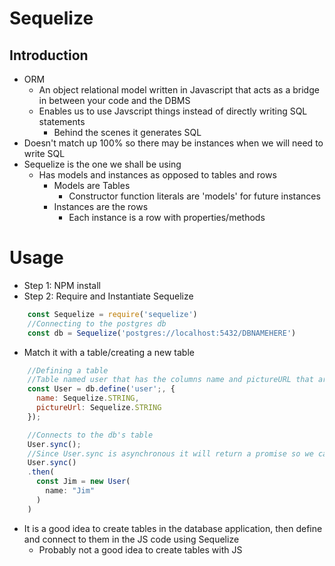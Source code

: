 # Sequelize
## Introduction
- ORM
  - An object relational model written in Javascript that acts as a bridge in between your code and the DBMS
  - Enables us to use Javscript things instead of directly writing SQL statements
    - Behind the scenes it generates SQL
- Doesn't match up 100% so there may be instances when we will need to write SQL
- Sequelize is the one we shall be using
  - Has models and instances as opposed to tables and rows
    - Models are Tables
      - Constructor function literals are 'models' for future instances
    - Instances are the rows
      - Each instance is a row with properties/methods
# Usage
- Step 1: NPM install
- Step 2: Require and Instantiate Sequelize
```javascript
    const Sequelize = require('sequelize')
    //Connecting to the postgres db
    const db = Sequelize('postgres://localhost:5432/DBNAMEHERE')
```
- Match it with a table/creating a new table
```javascript
    //Defining a table
    //Table named user that has the columns name and pictureURL that are both STRING values
    const User = db.define('user';, {
      name: Sequelize.STRING,
      pictureUrl: Sequelize.STRING
    });

    //Connects to the db's table
    User.sync();
    //Since User.sync is asynchronous it will return a promise so we can do things with it
    User.sync()
    .then(
      const Jim = new User(
        name: "Jim"
      )
    )
```
- It is a good idea to create tables in the database application, then define and connect to them in the JS code using Sequelize
  - Probably not a good idea to create tables with JS
